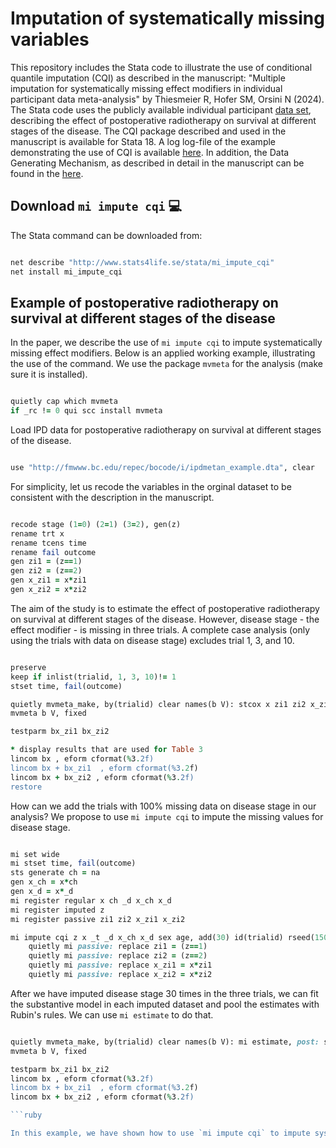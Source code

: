 # Imputation of systematically missing variables

This repository includes the Stata code to illustrate the use of conditional quantile imputation (CQI) as described in the manuscript: "Multiple imputation for systematically missing effect modifiers in individual participant data meta-analysis" by Thiesmeier R, Hofer SM, Orsini N (2024). The Stata code uses the publicly available individual participant [data set](http://fmwww.bc.edu/repec/bocode/i/ipdmetan_example.dta), describing the effect of postoperative radiotherapy on survival at different stages of the disease. The CQI package described and used in the manuscript is available for Stata 18. A log log-file of the example demonstrating the use of CQI is available [here](https://robertthiesmeier.github.io/cqi_missing_data/applied_example_cqi.html). In addition, the Data Generating Mechanism, as described in detail in the manuscript can be found in the [here](dgm.do).

## Download `mi impute cqi` :computer:
The Stata command can be downloaded from: 

```ruby

net describe "http://www.stats4life.se/stata/mi_impute_cqi"
net install mi_impute_cqi

```

## Example of postoperative radiotherapy on survival at different stages of the disease
In the paper, we describe the use of `mi impute cqi` to impute systematically missing effect modifiers. Below is an applied working example, illustrating the use of the command. We use the package `mvmeta` for the analysis (make sure it is installed).

```ruby

quietly cap which mvmeta
if _rc != 0 qui scc install mvmeta

```

Load IPD data for postoperative radiotherapy on survival at different stages of the disease. 

```ruby

use "http://fmwww.bc.edu/repec/bocode/i/ipdmetan_example.dta", clear

```

For simplicity, let us recode the variables in the orginal dataset to be consistent with the description in the manuscript.

```ruby

recode stage (1=0) (2=1) (3=2), gen(z)
rename trt x 
rename tcens time
rename fail outcome 
gen zi1 = (z==1)
gen zi2 = (z==2)
gen x_zi1 = x*zi1 
gen x_zi2 = x*zi2

```

The aim of the study is to estimate the effect of postoperative radiotherapy on survival at different stages of the disease. However, disease stage - the effect modifier - is missing in three trials. A complete case analysis (only using the trials with data on disease stage) excludes trial 1, 3, and 10.

```ruby

preserve
keep if inlist(trialid, 1, 3, 10)!= 1
stset time, fail(outcome)

quietly mvmeta_make, by(trialid) clear names(b V): stcox x zi1 zi2 x_zi1 x_zi2 
mvmeta b V, fixed 

testparm bx_zi1 bx_zi2

* display results that are used for Table 3
lincom bx , eform cformat(%3.2f)
lincom bx + bx_zi1  , eform cformat(%3.2f)
lincom bx + bx_zi2 , eform cformat(%3.2f)
restore

```

How can we add the trials with 100% missing data on disease stage in our analysis? We propose to use `mi impute cqi` to impute the missing values for disease stage.

```ruby

mi set wide
mi stset time, fail(outcome)
sts generate ch = na
gen x_ch = x*ch
gen x_d = x*_d 
mi register regular x ch _d x_ch x_d 
mi register imputed z
mi register passive zi1 zi2 x_zi1 x_zi2

mi impute cqi z x _t _d x_ch x_d sex age, add(30) id(trialid) rseed(150524)
	quietly mi passive: replace zi1 = (z==1)
	quietly mi passive: replace zi2 = (z==2)
	quietly mi passive: replace x_zi1 = x*zi1 
	quietly mi passive: replace x_zi2 = x*zi2

```

After we have imputed disease stage 30 times in the three trials, we can fit the substantive model in each imputed dataset and pool the estimates with Rubin's rules. We can use `mi estimate` to do that. 

```ruby

quietly mvmeta_make, by(trialid) clear names(b V): mi estimate, post: stcox x zi1 zi2 x_zi1 x_zi2 
mvmeta b V, fixed 

testparm bx_zi1 bx_zi2
lincom bx , eform cformat(%3.2f)
lincom bx + bx_zi1  , eform cformat(%3.2f)
lincom bx + bx_zi2 , eform cformat(%3.2f)

```ruby

In this example, we have shown how to use `mi impute cqi` to impute systematically missing effect modifiers in an IPD meta-analysis of clinical trials.
